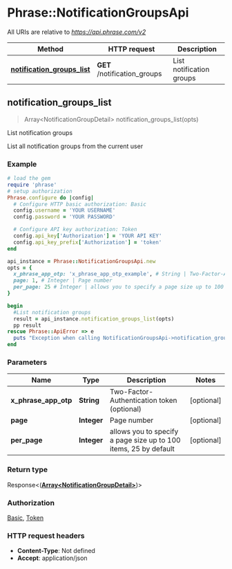 # Phrase::NotificationGroupsApi

All URIs are relative to *https://api.phrase.com/v2*

Method | HTTP request | Description
------------- | ------------- | -------------
[**notification_groups_list**](NotificationGroupsApi.md#notification_groups_list) | **GET** /notification_groups | List notification groups



## notification_groups_list

> Array&lt;NotificationGroupDetail&gt; notification_groups_list(opts)

List notification groups

List all notification groups from the current user

### Example

```ruby
# load the gem
require 'phrase'
# setup authorization
Phrase.configure do |config|
  # Configure HTTP basic authorization: Basic
  config.username = 'YOUR USERNAME'
  config.password = 'YOUR PASSWORD'

  # Configure API key authorization: Token
  config.api_key['Authorization'] = 'YOUR API KEY'
  config.api_key_prefix['Authorization'] = 'token'
end

api_instance = Phrase::NotificationGroupsApi.new
opts = {
  x_phrase_app_otp: 'x_phrase_app_otp_example', # String | Two-Factor-Authentication token (optional)
  page: 1, # Integer | Page number
  per_page: 25 # Integer | allows you to specify a page size up to 100 items, 25 by default
}

begin
  #List notification groups
  result = api_instance.notification_groups_list(opts)
  pp result
rescue Phrase::ApiError => e
  puts "Exception when calling NotificationGroupsApi->notification_groups_list: #{e}"
end
```

### Parameters


Name | Type | Description  | Notes
------------- | ------------- | ------------- | -------------
 **x_phrase_app_otp** | **String**| Two-Factor-Authentication token (optional) | [optional] 
 **page** | **Integer**| Page number | [optional] 
 **per_page** | **Integer**| allows you to specify a page size up to 100 items, 25 by default | [optional] 

### Return type

Response<([**Array&lt;NotificationGroupDetail&gt;**](NotificationGroupDetail.md))>

### Authorization

[Basic](../README.md#Basic), [Token](../README.md#Token)

### HTTP request headers

- **Content-Type**: Not defined
- **Accept**: application/json


